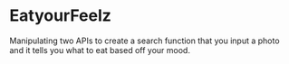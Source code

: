 # EatyourFeelz
Manipulating two APIs to create a search function that you input a photo and it tells you what to eat based off your mood.
